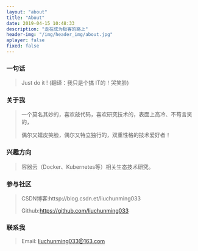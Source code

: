 ```yaml
---
layout: "about"
title: "About"
date: 2019-04-15 10:48:33
description: "走在成为极客的路上"
header-img: "/img/header_img/about.jpg"
aplayer: false 
fixed: false
---
```


### 一句话

>Just do it !    (翻译：我只是个搞 IT的！哭笑脸)

### 关于我

>一个莫名其妙的，喜欢敲代码，喜欢研究技术的，表面上高冷、不苟言笑的，
>
>偶尔又嬉皮笑脸，偶尔又特立独行的，双重性格的技术爱好者！

### 兴趣方向

> 容器云（Docker、Kubernetes等）相关生态技术研究。

### 参与社区

 > CSDN博客:httsp://blog.csdn.et/liuchunming033
 >
 > Github:https://github.com/liuchunming033
 >

### 联系我

>Email: liuchunming033@163.com 

